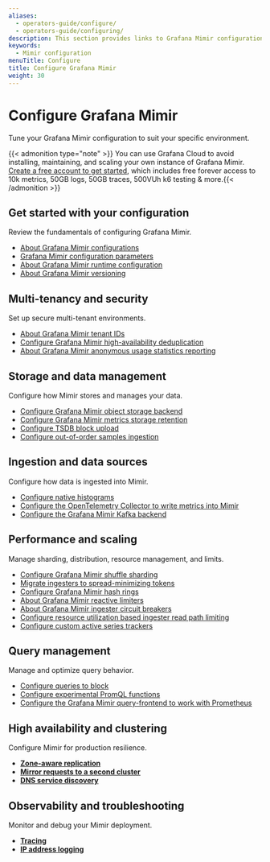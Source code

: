 ```yaml
---
aliases:
  - operators-guide/configure/
  - operators-guide/configuring/
description: This section provides links to Grafana Mimir configuration topics.
keywords:
  - Mimir configuration
menuTitle: Configure
title: Configure Grafana Mimir
weight: 30
---
```


# Configure Grafana Mimir

Tune your Grafana Mimir configuration to suit your specific environment.

{{< admonition type="note" >}}
You can use Grafana Cloud to avoid installing, maintaining, and scaling your own instance of Grafana Mimir. [Create a free account to get started](https://grafana.com/auth/sign-up/create-user?pg=docs-mimir-latest-configure), which includes free forever access to 10k metrics, 50GB logs, 50GB traces, 500VUh k6 testing & more.{{< /admonition >}}

## Get started with your configuration

Review the fundamentals of configuring Grafana Mimir.

- [About Grafana Mimir configurations](https://grafana.com/docs/mimir/<MIMIR_VERSION>/configure/about-configurations/)
- [Grafana Mimir configuration parameters](https://grafana.com/docs/mimir/<MIMIR_VERSION>/configure/configuration-parameters/)
- [About Grafana Mimir runtime configuration](https://grafana.com/docs/mimir/<MIMIR_VERSION>/configure/about-runtime-configuration/)
- [About Grafana Mimir versioning](https://grafana.com/docs/mimir/<MIMIR_VERSION>/configure/about-versioning/)

## Multi-tenancy and security

Set up secure multi-tenant environments.

- [About Grafana Mimir tenant IDs](https://grafana.com/docs/mimir/<MIMIR_VERSION>/configure/about-tenant-ids/)
- [Configure Grafana Mimir high-availability deduplication](https://grafana.com/docs/mimir/<MIMIR_VERSION>/configure/configure-high-availability-deduplication/)
- [About Grafana Mimir anonymous usage statistics reporting](https://grafana.com/docs/mimir/<MIMIR_VERSION>/configure/about-anonymous-usage-statistics-reporting/)

## Storage and data management

Configure how Mimir stores and manages your data.

- [Configure Grafana Mimir object storage backend](https://grafana.com/docs/mimir/<MIMIR_VERSION>/configure/configure-object-storage-backend/)
- [Configure Grafana Mimir metrics storage retention](https://grafana.com/docs/mimir/<MIMIR_VERSION>/configure/configure-metrics-storage-retention/)
- [Configure TSDB block upload](https://grafana.com/docs/mimir/<MIMIR_VERSION>/configure/configure-tsdb-block-upload/)
- [Configure out-of-order samples ingestion](https://grafana.com/docs/mimir/<MIMIR_VERSION>/configure/configure-out-of-order-samples-ingestion/)

## Ingestion and data sources

Configure how data is ingested into Mimir.

- [Configure native histograms](https://grafana.com/docs/mimir/<MIMIR_VERSION>/configure/configure-native-histograms-ingestion/)
- [Configure the OpenTelemetry Collector to write metrics into Mimir](https://grafana.com/docs/mimir/<MIMIR_VERSION>/configure/configure-otel-collector/)
- [Configure the Grafana Mimir Kafka backend](https://grafana.com/docs/mimir/<MIMIR_VERSION>/configure/configure-kafka-backend/)

## Performance and scaling

Manage sharding, distribution, resource management, and limits.

- [Configure Grafana Mimir shuffle sharding](https://grafana.com/docs/mimir/<MIMIR_VERSION>/configure/configure-shuffle-sharding/)
- [Migrate ingesters to spread-minimizing tokens](https://grafana.com/docs/mimir/<MIMIR_VERSION>/configure/configure-spread-minimizing-tokens/)
- [Configure Grafana Mimir hash rings](https://grafana.com/docs/mimir/<MIMIR_VERSION>/configure/configure-hash-rings/)
- [About Grafana Mimir reactive limiters](https://grafana.com/docs/mimir/<MIMIR_VERSION>/configure/about-reactive-limiters/)
- [About Grafana Mimir ingester circuit breakers](https://grafana.com/docs/mimir/<MIMIR_VERSION>/configure/about-ingester-circuit-breakers/)
- [Configure resource utilization based ingester read path limiting](https://grafana.com/docs/mimir/<MIMIR_VERSION>/configure/configure-resource-utilization-based-ingester-read-path-limiting/)
- [Configure custom active series trackers](https://grafana.com/docs/mimir/<MIMIR_VERSION>/configure/configure-custom-trackers/)

## Query management

Manage and optimize query behavior.

- [Configure queries to block](https://grafana.com/docs/mimir/<MIMIR_VERSION>/configure/configure-blocked-queries/)
- [Configure experimental PromQL functions](https://grafana.com/docs/mimir/<MIMIR_VERSION>/configure/configure-experimental-promql-functions/)
- [Configure the Grafana Mimir query-frontend to work with Prometheus](https://grafana.com/docs/mimir/<MIMIR_VERSION>/configure/configure-the-query-frontend-work-with-prometheus/)

## High availability and clustering

Configure Mimir for production resilience.

- **[Zone-aware replication](https://grafana.com/docs/mimir/<MIMIR_VERSION>/configure/configure-zone-aware-replication/)**
- **[Mirror requests to a second cluster](https://grafana.com/docs/mimir/<MIMIR_VERSION>/configure/mirror-requests-to-a-second-cluster/)**
- **[DNS service discovery](https://grafana.com/docs/mimir/<MIMIR_VERSION>/configure/about-dns-service-discovery/)**

## Observability and troubleshooting

Monitor and debug your Mimir deployment.

- **[Tracing](https://grafana.com/docs/mimir/<MIMIR_VERSION>/configure/configure-tracing/)**
- **[IP address logging](https://grafana.com/docs/mimir/<MIMIR_VERSION>/configure/about-ip-address-logging/)**
